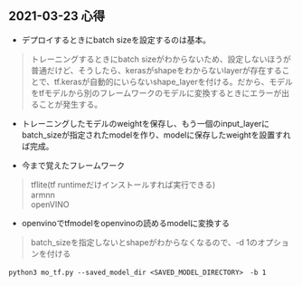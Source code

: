 ## 2021-03-23 心得


* デプロイするときにbatch sizeを設定するのは基本。
>トレーニングするときにbatch sizeがわからないため、設定しないほうが普通だけど、そうしたら、kerasがshapeをわからないlayerが存在することで、tf.kerasが自動的にいらないshape_layerを付ける。だから、モデルをtfモデルから別のフレームワークのモデルに変換するときにエラーが出ることが発生する。

* トレーニングしたモデルのweightを保存し、もう一個のinput_layerにbatch_sizeが指定されたmodelを作り、modelに保存したweightを設置すれば完成。


* 今まで覚えたフレームワーク
>tflite(tf runtimeだけインストールすれば実行できる)  
>armnn  
>openVINO  




* openvinoでtfmodelをopenvinoの読めるmodelに変換する

> batch_sizeを指定しないとshapeがわからなくなるので、-d 1のオプションを付ける
```
python3 mo_tf.py --saved_model_dir <SAVED_MODEL_DIRECTORY>　-b 1
```

